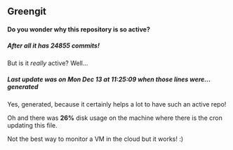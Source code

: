 ## Greengit

#### Do you wonder why this repository is so active?

##### After all it has 24855 commits!

But is it *really* active? Well...

##### Last update was on Mon Dec 13 at 11:25:09 when those lines were... generated

Yes, generated, because it certainly helps a lot to have such an active repo!

Oh and there was **26%** disk usage on the machine
where there is the cron updating this file.

Not the best way to monitor a VM in the cloud but it works! :)
